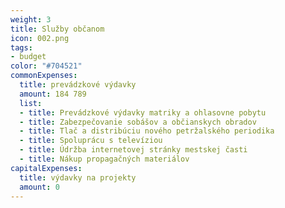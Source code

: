 ```yaml
---
weight: 3
title: Služby občanom
icon: 002.png
tags:
- budget
color: "#704521"
commonExpenses:
  title: prevádzkové výdavky
  amount: 184 789
  list:
  - title: Prevádzkové výdavky matriky a ohlasovne pobytu
  - title: Zabezpečovanie sobášov a občianskych obradov
  - title: Tlač a distribúciu nového petržalského periodika
  - title: Spoluprácu s televíziou
  - title: Údržba internetovej stránky mestskej časti
  - title: Nákup propagačných materiálov    
capitalExpenses:
  title: výdavky na projekty
  amount: 0
---
```


